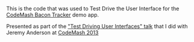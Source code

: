 This is the code that was used to Test Drive the User Interface for the [CodeMash Bacon Tracker](https://github.com/punkisdead/CodeMashBaconTracker) demo app.

Presented as part of the ["Test Driving User Interfaces" talk](http://speakerdeck.com/nhajratw/test-driving-user-interfaces) that I did with Jeremy Anderson at [CodeMash 2013](http://codemash.org) 
